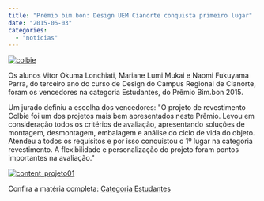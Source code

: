 ```yaml
---
title: "Prêmio bim.bon: Design UEM Cianorte conquista primeiro lugar"
date: "2015-06-03"
categories: 
  - "noticias"
---
```


[![colbie](/img/antigo/2015/06/colbie.jpg)](/img/antigo/2015/06/colbie.jpg)

Os alunos Vitor Okuma Lonchiati, Mariane Lumi Mukai e Naomi Fukuyama Parra, do terceiro ano do curso de Design do Campus Regional de Cianorte, foram os vencedores na categoria Estudantes, do Prêmio Bim.bon 2015.

Um jurado definiu a escolha dos vencedores: "O projeto de revestimento Colbie foi um dos projetos mais bem apresentados neste Prêmio. Levou em consideração todos os critérios de avaliação, apresentando soluções de montagem, desmontagem, embalagem e análise do ciclo de vida do objeto. Atendeu a todos os requisitos e por isso conquistou o 1º lugar na categoria revestimento. A flexibilidade e personalização do projeto foram pontos importantes na avaliação."

[![content_projeto01](/img/antigo/2015/06/content_projeto01.jpg)](/img/antigo/2015/06/content_projeto01.jpg)

Confira a matéria completa: [Categoria Estudantes](http://www.bimbon.com.br/arquitetura/colbie_vencedor_na_categoria_estudantes_do_premio_bim_bon_2015_design_de_produto "Categoria Estudante")
